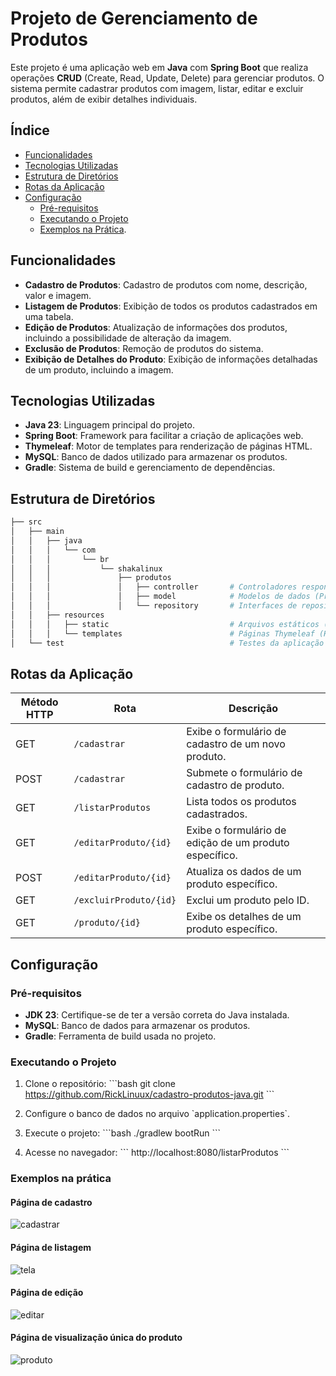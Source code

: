 
# Projeto de Gerenciamento de Produtos

Este projeto é uma aplicação web em **Java** com **Spring Boot** que realiza operações **CRUD** (Create, Read, Update, Delete) para gerenciar produtos. O sistema permite cadastrar produtos com imagem, listar, editar e excluir produtos, além de exibir detalhes individuais.

## Índice
- [Funcionalidades](#funcionalidades)
- [Tecnologias Utilizadas](#tecnologias-utilizadas)
- [Estrutura de Diretórios](#estrutura-de-diretórios)
- [Rotas da Aplicação](#rotas-da-aplicação)
- [Configuração](#configuração)
  - [Pré-requisitos](#pré-requisitos)
  - [Executando o Projeto](#executando-o-projeto)
  - [Exemplos na Prática](#exemplos-na-prática).

## Funcionalidades
- **Cadastro de Produtos**: Cadastro de produtos com nome, descrição, valor e imagem.
- **Listagem de Produtos**: Exibição de todos os produtos cadastrados em uma tabela.
- **Edição de Produtos**: Atualização de informações dos produtos, incluindo a possibilidade de alteração da imagem.
- **Exclusão de Produtos**: Remoção de produtos do sistema.
- **Exibição de Detalhes do Produto**: Exibição de informações detalhadas de um produto, incluindo a imagem.

## Tecnologias Utilizadas
- **Java 23**: Linguagem principal do projeto.
- **Spring Boot**: Framework para facilitar a criação de aplicações web.
- **Thymeleaf**: Motor de templates para renderização de páginas HTML.
- **MySQL**: Banco de dados utilizado para armazenar os produtos.
- **Gradle**: Sistema de build e gerenciamento de dependências.

## Estrutura de Diretórios

```bash
├── src
│   ├── main
│   │   ├── java
│   │   │   └── com
│   │   │       └── br
│   │   │           └── shakalinux
│   │   │               ├── produtos
│   │   │               │   ├── controller       # Controladores responsáveis pelas rotas e lógica
│   │   │               │   ├── model            # Modelos de dados (ProdutoModel)
│   │   │               │   └── repository       # Interfaces de repositório (ProdutoRepository)
│   │   ├── resources
│   │   │   ├── static                           # Arquivos estáticos (CSS, JS)
│   │   │   └── templates                        # Páginas Thymeleaf (HTML)
│   └── test                                     # Testes da aplicação
```

## Rotas da Aplicação

| Método HTTP | Rota                     | Descrição                                               |
|-------------|--------------------------|---------------------------------------------------------|
| GET         | `/cadastrar`              | Exibe o formulário de cadastro de um novo produto.       |
| POST        | `/cadastrar`              | Submete o formulário de cadastro de produto.            |
| GET         | `/listarProdutos`         | Lista todos os produtos cadastrados.                    |
| GET         | `/editarProduto/{id}`     | Exibe o formulário de edição de um produto específico.  |
| POST        | `/editarProduto/{id}`     | Atualiza os dados de um produto específico.             |
| GET         | `/excluirProduto/{id}`    | Exclui um produto pelo ID.                              |
| GET         | `/produto/{id}`           | Exibe os detalhes de um produto específico.             |

## Configuração

### Pré-requisitos

- **JDK 23**: Certifique-se de ter a versão correta do Java instalada.
- **MySQL**: Banco de dados para armazenar os produtos.
- **Gradle**: Ferramenta de build usada no projeto.

### Executando o Projeto

1. Clone o repositório:
   \`\`\`bash
   git clone https://github.com/RickLinuux/cadastro-produtos-java.git
   \`\`\`
2. Configure o banco de dados no arquivo \`application.properties\`.
3. Execute o projeto:
   \`\`\`bash
   ./gradlew bootRun
   \`\`\`

4. Acesse no navegador:
   \`\`\`
   http://localhost:8080/listarProdutos
   \`\`\`

### Exemplos na prática 
#### Página de cadastro
![cadastrar](https://github.com/user-attachments/assets/43fdd52c-48e9-415c-9f72-2939912b406e)

#### Página de listagem
![tela](https://github.com/user-attachments/assets/4f825a2c-0687-4eea-865b-b550738e4e7b)

#### Página de edição
![editar](https://github.com/user-attachments/assets/f4783407-22d4-4dc9-8ebe-16ddc2fb8546)


#### Página de visualização única do produto
![produto](https://github.com/user-attachments/assets/16bf761c-6db7-4e53-9ef7-1d75a303630d)


